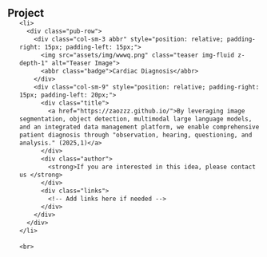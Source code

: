 <h2 id="publications" style="margin: 2px 0px -15px;">Project</h2>

<div class="publications">
  <ol class="bibliography">

    <li>
      <div class="pub-row">
        <div class="col-sm-3 abbr" style="position: relative; padding-right: 15px; padding-left: 15px;">
          <img src="assets/img/wwwq.png" class="teaser img-fluid z-depth-1" alt="Teaser Image">
          <abbr class="badge">Cardiac Diagnosis</abbr>
        </div>
        <div class="col-sm-9" style="position: relative; padding-right: 15px; padding-left: 20px;">
          <div class="title">
            <a href="https://zaozzz.github.io/">By leveraging image segmentation, object detection, multimodal large language models, and an integrated data management platform, we enable comprehensive patient diagnosis through "observation, hearing, questioning, and analysis." (2025,1)</a>
          </div>
          <div class="author">
            <strong>If you are interested in this idea, please contact us </strong>
          </div>
          <div class="links">
            <!-- Add links here if needed -->
          </div>
        </div>
      </div>
    </li>

    <br>

  </ol>
</div>
